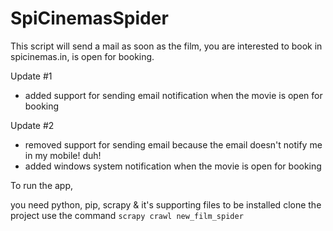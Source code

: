 # SpiCinemasSpider
This script will send a mail as soon as the film, you are interested to book in spicinemas.in, is open for booking.

Update #1
* added support for sending email notification when the movie is open for booking

Update #2
* removed support for sending email because the email doesn't notify me in my mobile! duh!
* added windows system notification when the movie is open for booking

To run the app,

you need python, pip, scrapy & it's supporting files to be installed
clone the project
use the command `scrapy crawl new_film_spider`
